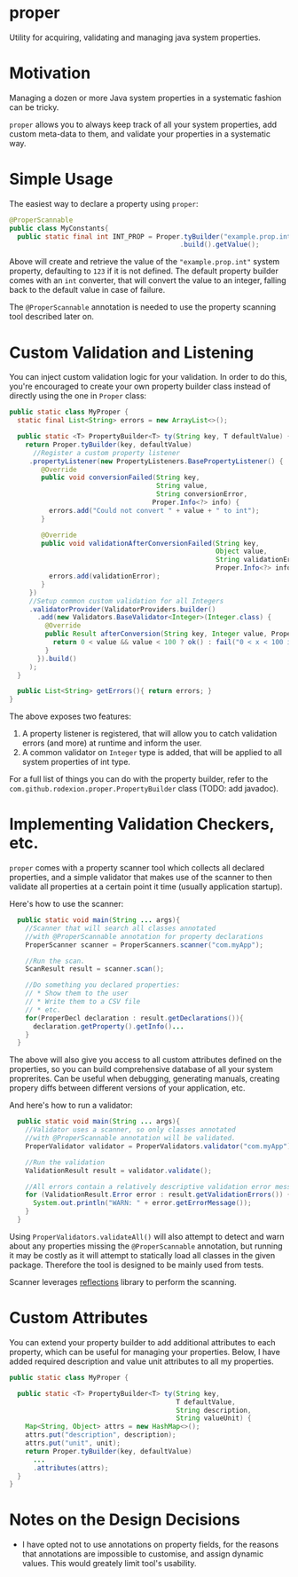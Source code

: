 proper
======

Utility for acquiring, validating and managing java system properties.

Motivation
==========

Managing a dozen or more Java system properties in a systematic fashion 
can be tricky. 

`proper` allows you to always keep track of all your system properties, 
add custom meta-data to them, and validate your properties in a systematic
way.

Simple Usage
============

The easiest way to declare a property using `proper`:

```java
@ProperScannable
public class MyConstants{
  public static final int INT_PROP = Proper.tyBuilder("example.prop.int", 123)
                                           .build().getValue();
```

Above will create and retrieve the value of the `"example.prop.int"` system 
property, defaulting to `123` if it is not defined. The default property 
builder comes with an `int` converter, that will convert the value to 
an integer, falling back to the default value in case of failure.

The `@ProperScannable` annotation is needed to use the property scanning
tool described later on.

Custom Validation and Listening
===============================

You can inject custom validation logic for your validation. In order to
do this, you're encouraged to create your own property builder class instead
of directly using the one in `Proper` class:

```java
public static class MyProper {
  static final List<String> errors = new ArrayList<>();

  public static <T> PropertyBuilder<T> ty(String key, T defaultValue) {
    return Proper.tyBuilder(key, defaultValue)
      //Register a custom property listener
     .propertyListener(new PropertyListeners.BasePropertyListener() {
        @Override
        public void conversionFailed(String key,
                                     String value, 
                                     String conversionError, 
                                    Proper.Info<?> info) {
          errors.add("Could not convert " + value + " to int");
        }

        @Override
        public void validationAfterConversionFailed(String key,
                                                    Object value, 
                                                    String validationError, 
                                                    Proper.Info<?> info) {
          errors.add(validationError);
        }
     })
     //Setup common custom validation for all Integers
     .validatorProvider(ValidatorProviders.builder()
       .add(new Validators.BaseValidator<Integer>(Integer.class) {
         @Override
         public Result afterConversion(String key, Integer value, Proper.Info<Integer> info) {
           return 0 < value && value < 100 ? ok() : fail("0 < x < 100 is not satisfied");
         }
       }).build()
     );
  }

  public List<String> getErrors(){ return errors; }
}
```

The above exposes two features: 

1. A property listener is registered, that will allow you to catch 
   validation errors (and more) at runtime and inform the user.
2. A common validator on `Integer` type is added, that will be 
   applied to all system properties of int type.

For a full list of things you can do with the property builder, refer 
to the `com.github.rodexion.proper.PropertyBuilder` class (TODO: add javadoc).

Implementing Validation Checkers, etc.
======================================

`proper` comes with a property scanner tool which collects all declared 
properties, and a simple validator that makes use of the scanner to then
validate all properties at a certain point it time (usually application startup).

Here's how to use the scanner:

```java
  public static void main(String ... args){
    //Scanner that will search all classes annotated
    //with @ProperScannable annotation for property declarations
    ProperScanner scanner = ProperScanners.scanner("com.myApp");

    //Run the scan.
    ScanResult result = scanner.scan();

    //Do something you declared properties:
    // * Show them to the user
    // * Write them to a CSV file
    // * etc.
    for(ProperDecl declaration : result.getDeclarations()){
      declaration.getProperty().getInfo()...
    }
  }
```

The above will also give you access to all custom attributes
defined on the properties, so you can build comprehensive database of all
your system proprerites. Can be useful when debugging, generating manuals,
creating propery diffs between different versions of your application, etc.

And here's how to run a validator:


```java
  public static void main(String ... args){
    //Validator uses a scanner, so only classes annotated
    //with @ProperScannable annotation will be validated.
    ProperValidator validator = ProperValidators.validator("com.myApp");

    //Run the validation
    ValidationResult result = validator.validate();

    //All errors contain a relatively descriptive validation error message
    for (ValidationResult.Error error : result.getValidationErrors()) {
      System.out.println("WARN: " + error.getErrorMessage());
    }
  }
```

Using `ProperValidators.validateAll()` will also attempt to detect and
warn about any properties missing the `@ProperScannable` annotation, but
running it may be costly as it will attempt to statically load all classes
in the given package. Therefore the tool is designed to be mainly used from tests.

Scanner leverages [reflections](http://code.google.com/p/reflections/ "Reflections") library to perform the scanning.

Custom Attributes
=================

You can extend your property builder to add additional attributes 
to each property, which can be useful for managing your properties. 
Below, I have added required description and value unit attributes 
to all my properties.

```java
public static class MyProper {    

  public static <T> PropertyBuilder<T> ty(String key, 
                                          T defaultValue,
                                          String description,
                                          String valueUnit) {
    Map<String, Object> attrs = new HashMap<>();
    attrs.put("description", description);
    attrs.put("unit", unit);
    return Proper.tyBuilder(key, defaultValue)
      ...
      .attributes(attrs);
  }
}
```


Notes on the Design Decisions
=============================

* I have opted not to use annotations on property fields, for the reasons that annotations are impossible
  to customise, and assign dynamic values. This would greately limit tool's usability.
